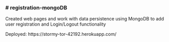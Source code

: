 <h3># registration-mongoDB</h3>
<p>Created web pages and work with data persistence using MongoDB to add user registration and Login/Logout functionality</p>

<p>Deployed: https://stormy-tor-42192.herokuapp.com/</p>
